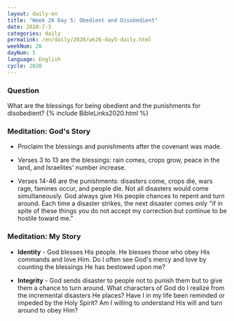 ```yaml
---
layout: daily-en
title: "Week 26 Day 5: Obedient and Disobedient"
date: 2020-7-3 
categories: daily
permalink: /en/daily/2020/wk26-day5-daily.html
weekNum: 26
dayNum: 5
language: English
cycle: 2020
---
```

### Question     
What are the blessings for being obedient and the punishments for disobedient?
{% include BibleLinks2020.html %} 

### Meditation: God's Story   
+ Proclaim the blessings and punishments after the covenant was made. 

+ Verses 3 to 13 are the blessings: rain comes, crops grow, peace in the land, and Israelites' number increase. 

+ Verses 14-46 are the punishments: disasters come, crops die, wars rage, famines occur, and people die. Not all disasters would come simultaneously. God always give His people chances to repent and turn around. Each time a disaster strikes, the next disaster comes only "if in spite of these things you do not accept my correction but continue to be hostile toward me." 

### Meditation: My Story   
+ **Identity** - God blesses His people. He blesses those who obey His commands and love Him. Do I often see God's mercy and love by counting the blessings He has bestowed upon me? 

+ **Integrity** - God sends disaster to people not to punish them but to give them a chance to turn around. What characters of God do I realize from the incremental disasters He places? Have I in my life been reminded or impeded by the Holy Spirit? Am I willing to understand His will and turn around to obey Him? 
